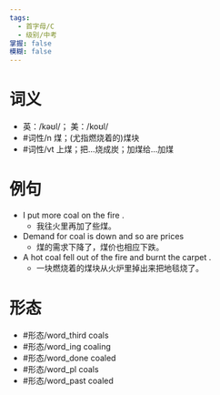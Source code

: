 ```yaml
---
tags:
  - 首字母/C
  - 级别/中考
掌握: false
模糊: false
---
```

# 词义
- 英：/kəʊl/； 美：/koʊl/
- #词性/n  煤；(尤指燃烧着的)煤块
- #词性/vt  上煤；把…烧成炭；加煤给…加煤
# 例句
- I put more coal on the fire .
	- 我往火里再加了些煤。
- Demand for coal is down and so are prices
	- 煤的需求下降了，煤价也相应下跌。
- A hot coal fell out of the fire and burnt the carpet .
	- 一块燃烧着的煤块从火炉里掉出来把地毯烧了。
# 形态
- #形态/word_third coals
- #形态/word_ing coaling
- #形态/word_done coaled
- #形态/word_pl coals
- #形态/word_past coaled
